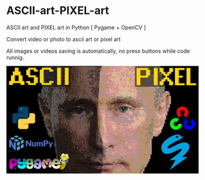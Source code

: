 # ASCII-art-PIXEL-art
ASCII art and PIXEL art in Python [ Pygame + OpenCV ]

Convert video or photo to asсii art or pixel art

All images or videos saving is automatically, no press buttons while code runnig.

![ascii_pixel_art](1.jpg "ascii_pixel_art")
